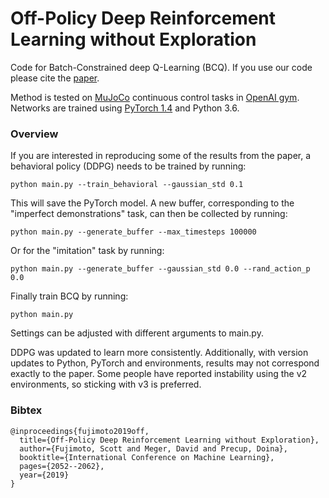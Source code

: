 # Off-Policy Deep Reinforcement Learning without Exploration

Code for Batch-Constrained deep Q-Learning (BCQ). If you use our code please cite the [paper](https://arxiv.org/abs/1812.02900).

Method is tested on [MuJoCo](http://www.mujoco.org/) continuous control tasks in [OpenAI gym](https://github.com/openai/gym). 
Networks are trained using [PyTorch 1.4](https://github.com/pytorch/pytorch) and Python 3.6. 

### Overview

If you are interested in reproducing some of the results from the paper, a behavioral policy (DDPG) needs to be trained by running:
```
python main.py --train_behavioral --gaussian_std 0.1
```
This will save the PyTorch model. A new buffer, corresponding to the "imperfect demonstrations" task, can then be collected by running:
```
python main.py --generate_buffer --max_timesteps 100000
```
Or for the "imitation" task by running:
```
python main.py --generate_buffer --gaussian_std 0.0 --rand_action_p 0.0
```
Finally train BCQ by running:
```
python main.py
```

Settings can be adjusted with different arguments to main.py.

DDPG was updated to learn more consistently. Additionally, with version updates to Python, PyTorch and environments, results may not correspond exactly to the paper. Some people have reported instability using the v2 environments, so sticking with v3 is preferred.

### Bibtex

```
@inproceedings{fujimoto2019off,
  title={Off-Policy Deep Reinforcement Learning without Exploration},
  author={Fujimoto, Scott and Meger, David and Precup, Doina},
  booktitle={International Conference on Machine Learning},
  pages={2052--2062},
  year={2019}
}
```
